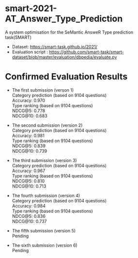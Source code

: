 # smart-2021-AT_Answer_Type_Prediction
A system optimisation for the SeMantic AnsweR Type prediction task(SMART)

- Dataset: https://smart-task.github.io/2021/
- Evaluation script : https://github.com/smart-task/smart-dataset/blob/master/evaluation/dbpedia/evaluate.py

# Confirmed Evaluation Results
- The first submission (verson 1) <br/>
Category prediction (based on 9104 questions) <br/>
  Accuracy: 0.970 <br/>
Type ranking (based on 9104 questions) <br/>
  NDCG@5:  0.778 <br/>
  NDCG@10: 0.683 <br/>

- The second submission (version 2) <br/>
Category prediction (based on 9104 questions) <br/>
  Accuracy: 0.981 <br/>
Type ranking (based on 9104 questions) <br/>
  NDCG@5:  0.839 <br/>
  NDCG@10: 0.739 <br/>

- The third submission (version 3) <br/>
Category prediction (based on 9104 questions) <br/>
  Accuracy: 0.967 <br/>
Type ranking (based on 9104 questions) <br/>
  NDCG@5:  0.810 <br/>
  NDCG@10: 0.713 <br/>

- The fourth submission (version 4) <br/>
Category prediction (based on 9104 questions) <br/>
  Accuracy: 0.984 <br/>
Type ranking (based on 9104 questions) <br/>
  NDCG@5:  0.836 <br/>
  NDCG@10: 0.737 <br/>

- The fifth submission (version 5) <br/>
Pending
- The sixth submission (version 6) <br/>
Pending
